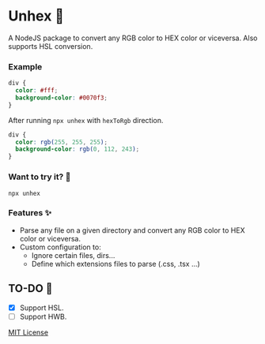 # Unhex 🎨

A NodeJS package to convert any RGB color to HEX color or viceversa. Also supports HSL conversion.

### Example

```css
div {
  color: #fff;
  background-color: #0070f3;
}
```

After running `npx unhex` with `hexToRgb` direction.

```css
div {
  color: rgb(255, 255, 255);
  background-color: rgb(0, 112, 243);
}
```

### Want to try it? 🤔

```shell
npx unhex
```

### Features ✨

- Parse any file on a given directory and convert any RGB color to HEX color or viceversa.
- Custom configuration to:
  - Ignore certain files, dirs...
  - Define which extensions files to parse (.css, .tsx ...)

## TO-DO 🚧

- [X] Support HSL.
- [ ] Support HWB.

[MIT License](./LICENSE.md)
